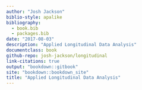 ```yaml
--- 
author: "Josh Jackson"
biblio-style: apalike
bibliography: 
  - book.bib
  - packages.bib
date: "2017-08-03"
description: "Applied Longitudinal Data Analysis"
documentclass: book
github-repo: josh-jackson/longitudinal
link-citations: true
output: "bookdown::gitbook"
site: "bookdown::bookdown_site"
title: "Applied Longitudinal Data Analysis"
---
```





